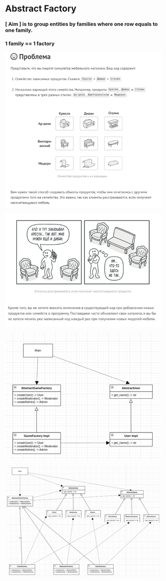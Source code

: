# Abstract Factory

### [ Aim ] is to group entities by families where one row equals to one family.
### 1 family == 1 factory 

![problem](images/problem.png)

![problem_2](images/problem_2.png)

![scheme](images/scheme.png)

![total_scheme](images/total_scheme.png)

